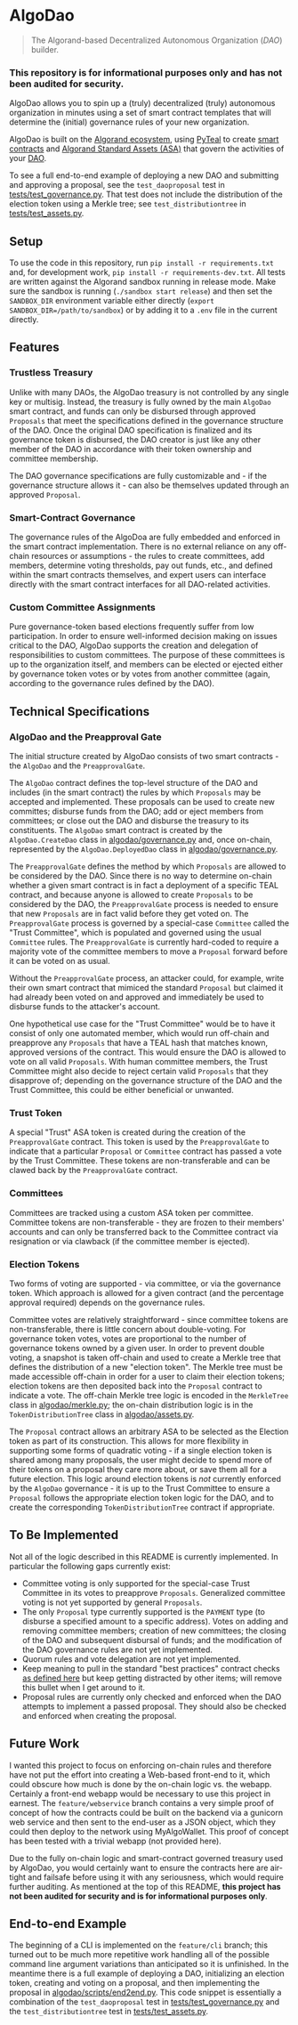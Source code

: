 # AlgoDao
> The Algorand-based Decentralized Autonomous Organization (*DAO*) builder.
### This repository is for informational purposes only and has not been audited for security.

AlgoDao allows you to spin up a (truly) decentralized (truly) autonomous
organization in minutes using a set of smart contract templates that will
determine the (initial) governance rules of your new organization.

AlgoDao is built on the [Algorand ecosystem](https://www.algorand.com/), using
[PyTeal](https://pyteal.readthedocs.io/en/stable/) to create 
[smart contracts](https://developer.algorand.org/docs/get-details/dapps/smart-contracts/apps/)
and [Algorand Standard Assets (ASA)](https://developer.algorand.org/docs/get-details/asa/)
that govern the activities of your [DAO](https://en.wikipedia.org/wiki/Decentralized_autonomous_organization).

To see a full end-to-end example of deploying a new DAO and submitting and
approving a proposal, see the `test_daoproposal` test in
[tests/test_governance.py](tests/test_governance.py). That test does not include
the distribution of the election token using a Merkle tree; see 
`test_distributiontree` in [tests/test_assets.py](tests/test_assets.py).

## Setup

To use the code in this repository, run `pip install -r requirements.txt` and,
for development work, `pip install -r requirements-dev.txt`. All tests are
written against the Algorand sandbox running in release mode. Make sure the
sandbox is running (`./sandbox start release`) and then set the `SANDBOX_DIR`
environment variable either directly (`export SANDBOX_DIR=/path/to/sandbox`)
or by adding it to a `.env` file in the current directly. 

## Features

### Trustless Treasury

Unlike with many DAOs, the AlgoDao treasury is not controlled by any single
key or multisig. Instead, the treasury is fully owned by the main `AlgoDao`
smart contract, and funds can only be disbursed through approved `Proposals`
that meet the specifications defined in the governance structure of the DAO.
Once the original DAO specification is finalized and its governance token is
disbursed, the DAO creator is just like any other member of the DAO in
accordance with their token ownership and committee membership.

The DAO governance specifications are fully customizable and - if the governance
structure allows it - can also be themselves updated through an approved `Proposal`.

### Smart-Contract Governance

The governance rules of the AlgoDoa are fully embedded and enforced in the
smart contract implementation. There is no external reliance on any off-chain
resources or assumptions - the rules to create committees, add members,
determine voting thresholds, pay out funds, etc., and defined within the smart
contracts themselves, and expert users can interface directly with the smart
contract interfaces for all DAO-related activities.

### Custom Committee Assignments

Pure governance-token based elections frequently suffer from low participation.
In order to ensure well-informed decision making on issues critical to the DAO,
AlgoDao supports the creation and delegation of responsibilities to custom
committees. The purpose of these committees is up to the organization itself,
and members can be elected or ejected either by governance token votes or by
votes from another committee (again, according to the governance rules defined
by the DAO). 

## Technical Specifications

### AlgoDao and the Preapproval Gate
The initial structure created by AlgoDao consists of two smart contracts - the
`AlgoDao` and the `PreapprovalGate`. 

The `AlgoDao` contract defines the top-level structure of the DAO and includes
(in the smart contract) the rules by which `Proposals` may be accepted and
implemented. These proposals can be used to create new committes; disburse 
funds from the DAO; add or eject members from committees; or close out the DAO
and disburse the treasury to its constituents. The `AlgoDao` smart contract is
created by the `AlgoDao.CreateDao` class in 
[algodao/governance.py](algodao/governance.py) and, once on-chain, represented
by the `AlgoDao.DeployedDao` class in
[algodao/governance.py](algodao/governance.py).

The `PreapprovalGate` defines the method by which `Proposals` are allowed to be
considered by the DAO. Since there is no way to determine on-chain whether a
given smart contract is in fact a deployment of a specific TEAL contract, and 
because anyone is allowed to create `Proposals` to be considered by the DAO, the
`PreapprovalGate` process is needed to ensure that new `Proposals` are in fact
valid before they get voted on. The `PreapprovalGate` process is governed by a
special-case `Committee` called the "Trust Committee", which is populated and
governed using the usual `Committee` rules. The `PreapprovalGate` is currently
hard-coded to require a majority vote of the committee members to move a
`Proposal` forward before it can be voted on as usual.

Without the `PreapprovalGate` process, an attacker could, for example, write
their own smart contract that mimiced the standard `Proposal` but claimed it
had already been voted on and approved and immediately be used to disburse funds
to the attacker's account.

One hypothetical use case for the "Trust Committee" would be to have it
consist of only one automated member, which would run off-chain and preapprove
any `Proposals` that have a TEAL hash that matches known, approved versions of
the contract. This would ensure the DAO is allowed to vote on all valid
`Proposals`. With human committee members, the Trust Committee might also decide
to reject certain valid `Proposals` that they disapprove of; depending on the
governance structure of the DAO and the Trust Committee, this could be either
beneficial or unwanted.

### Trust Token

A special "Trust" ASA token is created during the creation of the
`PreapprovalGate` contract. This token is used by the `PreapprovalGate` to
indicate that a particular `Proposal` or `Committee` contract has passed a
vote by the Trust Committee. These tokens are non-transferable and can be
clawed back by the `PreapprovalGate` contract.

### Committees

Committees are tracked using a custom ASA token per committee. Committee tokens
are non-transferable - they are frozen to their members' accounts and can only
be transferred back to the Committee contract via resignation or via clawback
(if the committee member is ejected).

### Election Tokens

Two forms of voting are supported - via committee, or via the governance token.
Which approach is allowed for a given contract (and the percentage approval
required) depends on the governance rules.

Committee votes are relatively straightforward - since committee tokens are
non-transferable, there is little concern about double-voting. For governance
token votes, votes are proportional to the number of governance tokens owned
by a given user. In order to prevent double voting, a snapshot is taken 
off-chain and used to create a Merkle tree that defines the distribution of a
new "election token". The Merkle tree must be made accessible off-chain in order
for a user to claim their election tokens; election tokens are then deposited 
back into the `Proposal` contract to indicate a vote. The off-chain Merkle tree
logic is encoded in the `MerkleTree` class in [algodao/merkle.py](algodao/merkle.py);
the on-chain distribution logic is in the `TokenDistributionTree` class in
[algodao/assets.py](algodao/assets.py). 

The `Proposal` contract allows an arbitrary ASA to be selected as the Election
token as part of its construction. This allows for more flexibility in 
supporting some forms of quadratic voting - if a single election token is shared
among many proposals, the user might decide to spend more of their tokens on a
proposal they care more about, or save them all for a future election. This
logic around election tokens is *not* currently enforced by the `AlgoDao`
governance - it is up to the Trust Committee to ensure a `Proposal` follows the
appropriate election token logic for the DAO, and to create the corresponding
`TokenDistributionTree` contract if appropriate.

## To Be Implemented

Not all of the logic described in this README is currently implemented. In
particular the following gaps currently exist:

* Committee voting is only supported for the special-case Trust Committee in its
  votes to preapprove `Proposals`. Generalized committee voting is not yet
  supported by general `Proposals`.
* The only `Proposal` type currently supported is the `PAYMENT` type (to 
  disburse a specified amount to a specific address). Votes on adding and
  removing committee members; creation of new committees; the closing of 
  the DAO and subsequent disbursal of funds; and the modification of the DAO 
  governance rules are not yet implemented.
* Quorum rules and vote delegation are not yet implemented.
* Keep meaning to pull in the standard "best practices" contract checks
  [as defined here](https://github.com/algorand/pyteal-utils/blob/main/pytealutils/transaction/transaction.py)
  but keep getting distracted by other items; will remove this bullet when I
  get around to it.
* Proposal rules are currently only checked and enforced when the DAO attempts
  to implement a passed proposal. They should also be checked and enforced when
  creating the proposal.

## Future Work

I wanted this project to focus on enforcing on-chain rules and therefore have
not put the effort into creating a Web-based front-end to it, which could obscure
how much is done by the on-chain logic vs. the webapp. Certainly a front-end
webapp would be necessary to use this project in earnest. The 
`feature/webservice` branch contains a very simple proof of concept of how the
contracts could be built on the backend via a gunicorn web service and then
sent to the end-user as a JSON object, which they could then deploy to
the network using MyAlgoWallet. This proof of concept has been tested with a
trivial webapp (not provided here).

Due to the fully on-chain logic and smart-contract governed treasury used by
AlgoDao, you would certainly want to ensure the contracts here are air-tight
and failsafe before using it with any seriousness, which would require further
auditing. As mentioned at the top of this README, **this project has not been
audited for security and is for informational purposes only**.

## End-to-end Example

The beginning of a CLI is implemented on the `feature/cli` branch; this turned
out to be much more repetitive work handling all of the possible command line
argument variations than anticipated so it is unfinished. In the meantime there
is a full example of deploying a DAO, initializing an election token, creating
and voting on a proposal, and then implementing the proposal in 
[algodao/scripts/end2end.py](algodao/scripts/end2end.py). This code snippet
is essentially a combination of the `test_daoproposal` test in
[tests/test_governance.py](tests/test_governance.py) and the
`test_distributiontree` test in [tests/test_assets.py](tests/test_assets.py).

